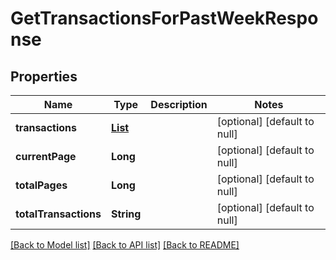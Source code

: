 # GetTransactionsForPastWeekResponse
## Properties

| Name | Type | Description | Notes |
|------------ | ------------- | ------------- | -------------|
| **transactions** | [**List**](PlaidAccountTransaction.md) |  | [optional] [default to null] |
| **currentPage** | **Long** |  | [optional] [default to null] |
| **totalPages** | **Long** |  | [optional] [default to null] |
| **totalTransactions** | **String** |  | [optional] [default to null] |

[[Back to Model list]](../README.md#documentation-for-models) [[Back to API list]](../README.md#documentation-for-api-endpoints) [[Back to README]](../README.md)

